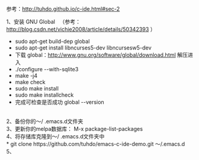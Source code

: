 参考：http://tuhdo.github.io/c-ide.html#sec-2<br/>

1、安装  GNU Global   （参考：http://blog.csdn.net/vichie2008/article/details/50342393 ）<br/> 
* sudo apt-get build-dep global<br />
* sudo apt-get install libncurses5-dev libncursesw5-dev<br />
* 下载 global：http://www.gnu.org/software/global/download.html 解压进入 <br/>
* ./configure --with-sqlite3<br/>
* make -j4<br/>
* make check<br/>
* sudo make install<br/>
* sudo make installcheck<br/>
* 完成可检查是否成功 global --version<br/>
<br />
2、备份你的〜/ .emacs.d文件夹<br />
3、更新你的melpa数据库： M-x package-list-packages<br />
4、将存储库克隆到〜/ .emacs.d文件夹中<br />
* git clone https://github.com/tuhdo/emacs-c-ide-demo.git 〜/.emacs.d<br/>
5、
